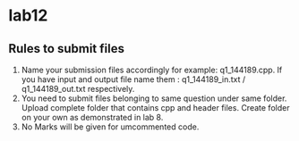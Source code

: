 # lab12
## Rules to submit files 
 1. Name your submission files accordingly for example: q1_144189.cpp. If you have input and output file name them : q1_144189_in.txt / q1_144189_out.txt respectively. 
2. You need to submit files belonging to same question under same folder. Upload complete folder that contains cpp and header files. Create folder on your own as demonstrated in lab 8. 
3. No Marks will be given for umcommented code.
